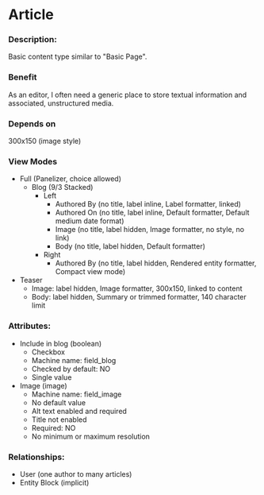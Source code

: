 # Article

### Description:
Basic content type similar to "Basic Page".

### Benefit
As an editor, I often need a generic place to store textual information and
associated, unstructured media.

### Depends on
300x150 (image style)

### View Modes

* Full (Panelizer, choice allowed)
    - Blog (9/3 Stacked)
        - Left
            - Authored By (no title, label inline, Label formatter, linked)
            - Authored On (no title, label inline, Default formatter, Default medium date format)
            - Image (no title, label hidden, Image formatter, no style, no link)
            - Body (no title, label hidden, Default formatter)
        - Right
            - Authored By (no title, label hidden, Rendered entity formatter, Compact view mode)
* Teaser
    - Image: label hidden, Image formatter, 300x150, linked to content
    - Body: label hidden, Summary or trimmed formatter, 140 character limit

### Attributes:

* Include in blog (boolean)
    - Checkbox
    - Machine name: field_blog
    - Checked by default: NO
    - Single value
* Image (image)
    - Machine name: field_image
    - No default value
    - Alt text enabled and required
    - Title not enabled
    - Required: NO
    - No minimum or maximum resolution

### Relationships:

* User (one author to many articles)
* Entity Block (implicit)
